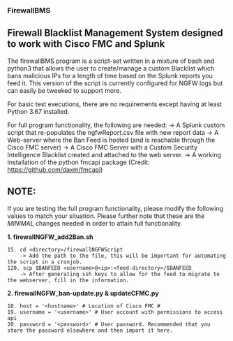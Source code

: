 ### FirewallBMS
## Firewall Blacklist Management System designed to work with Cisco FMC and Splunk

The firewallBMS program is a script-set written in a mixture of bash and python3 
that allows the user to create/manage a custom Blacklist which bans malicious
IPs for a length of time based on the Splunk reports you feed it. This version of the script
is currently configured for NGFW logs but can easily be tweeked to support more.

For basic test executions, there are no requirements except having at least Python 3.67 installed.

For full program functionality, the following are needed:
-> A Splunk custom script that re-populates the ngfwReport.csv 
   file with new report data
-> A Web-server where the Ban Feed is hosted (and is reachable through the Cisco FMC server)
-> A Cisco FMC Server with a Custom Security Intelligence Blacklist created and attached to the 
   web server.
-> A working Installation of the python fmcapi package (Credit: https://github.com/daxm/fmcapi)

## NOTE: 
If you are testing the full program functionality, please modify the following values to match
your situation. Please further note that these are the *MINIMAL* changes needed in order to attain full
functionality.

**1. firewallNGFW_add2Ban.sh**
```
15. cd <directory>/firewallNGFWScript 
    -> Add the path to the file, this will be important for automating the script in a cronjob.
120. scp $BANFEED <username>@<ip>:<feed-directory>/$BANFEED
    -> After generating ssh keys to allow for the feed to migrate to the webserver, fill in the information. 
```
**2. firewallNGFW_ban-update.py & updateCFMC.py**
```
18. host = '<hostname>' # Location of Cisco FMC #
19. username = '<username>' # User account with permissions to access api 
20. password = '<password>' # User password. Recommended that you store the password elsewhere and then import it here.
```

